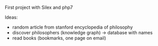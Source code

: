 First project with Silex and php7

Ideas:
- random article from stanford encyclopedia of philosophy
- discover philosophers (knowledge graph) -> database with names
- read books (bookmarks, one page on email)
